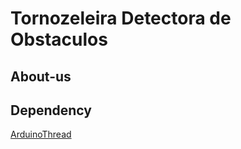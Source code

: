# Tornozeleira Detectora de Obstaculos

About-us
--------


Dependency
----------
[ArduinoThread](https://github.com/ivanseidel/ArduinoThread)